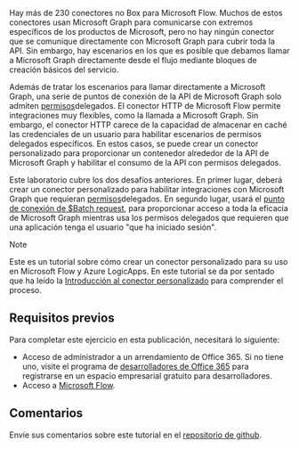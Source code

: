 <!-- markdownlint-disable MD002 MD041 -->

Hay más de 230 conectores no Box para Microsoft Flow. Muchos de estos conectores usan Microsoft Graph para comunicarse con extremos específicos de los productos de Microsoft, pero no hay ningún conector que se comunique directamente con Microsoft Graph para cubrir toda la API. Sin embargo, hay escenarios en los que es posible que debamos llamar a Microsoft Graph directamente desde el flujo mediante bloques de creación básicos del servicio.

Además de tratar los escenarios para llamar directamente a Microsoft Graph, una serie de puntos de conexión de la API de Microsoft Graph solo admiten [permisos](https://docs.microsoft.com/graph/permissions-reference)delegados. El conector HTTP de Microsoft Flow permite integraciones muy flexibles, como la llamada a Microsoft Graph. Sin embargo, el conector HTTP carece de la capacidad de almacenar en caché las credenciales de un usuario para habilitar escenarios de permisos delegados específicos. En estos casos, se puede crear un conector personalizado para proporcionar un contenedor alrededor de la API de Microsoft Graph y habilitar el consumo de la API con permisos delegados.

Este laboratorio cubre los dos desafíos anteriores. En primer lugar, deberá crear un conector personalizado para habilitar integraciones con Microsoft Graph que requieran [permisos](https://docs.microsoft.com/graph/permissions-reference)delegados. En segundo lugar, usará el [punto de conexión de $Batch request](https://docs.microsoft.com/graph/json-batching), para proporcionar acceso a toda la eficacia de Microsoft Graph mientras usa los permisos delegados que requieren que una aplicación tenga el usuario "que ha iniciado sesión".

> [!NOTE]
> Este es un tutorial sobre cómo crear un conector personalizado para su uso en Microsoft Flow y Azure LogicApps. En este tutorial se da por sentado que ha leído la [Introducción al conector personalizado](https://docs.microsoft.com/connectors/custom-connectors/) para comprender el proceso.

## <a name="prerequisites"></a>Requisitos previos

Para completar este ejercicio en esta publicación, necesitará lo siguiente:

- Acceso de administrador a un arrendamiento de Office 365. Si no tiene uno, visite el programa de [desarrolladores de Office 365](https://developer.microsoft.com/office/dev-program) para registrarse en un espacio empresarial gratuito para desarrolladores.
- Acceso a [Microsoft Flow](https://flow.microsoft.com/).

## <a name="feedback"></a>Comentarios

Envíe sus comentarios sobre este tutorial en el [repositorio de github](https://github.com/microsoftgraph/msgraph-training-microsoftflow).